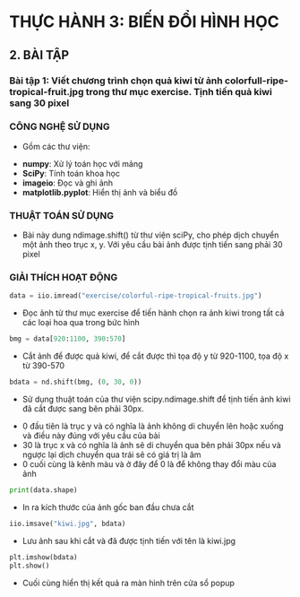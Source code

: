 # THỰC HÀNH 3: BIẾN ĐỔI HÌNH HỌC


## 2. BÀI TẬP
### Bài tập 1: Viết chương trình chọn quả kiwi từ ảnh colorfull-ripe-tropical-fruit.jpg trong thư mục exercise. Tịnh tiến quả kiwi sang 30 pixel

### CÔNG NGHỆ SỬ DỤNG
* Gồm các thư viện:
- **numpy**: Xử lý toán học với mảng 
- **SciPy**: Tính toán khoa học
- **imageio**: Đọc và ghi ảnh
- **matplotlib.pyplot**: Hiển thị ảnh và biểu đồ
### THUẬT TOÁN SỬ DỤNG
- Bài này dung ndimage.shift() từ thư viện sciPy, cho phép dịch chuyển một ảnh theo trục x, y. Với yêu cầu bài ảnh được tịnh tiến sang phải 30 pixel 
### GIẢI THÍCH HOẠT ĐỘNG

```python
data = iio.imread("exercise/colorful-ripe-tropical-fruits.jpg")
```
* Đọc ảnh từ thư mục exercise để tiến hành chọn ra ảnh kiwi trong tất cả các loại hoa qua trong bức hình 

```python
bmg = data[920:1100, 390:570]
```
* Cắt ảnh để được quả kiwi, để cắt được thì tọa độ y từ 920-1100, tọa độ x từ 390-570

```python
bdata = nd.shift(bmg, (0, 30, 0))
```
* Sử dụng thuật toán của thư viện scipy.ndimage.shift để tịnh tiến ảnh kiwi đã cắt được sang bên phải 30px. 
- 0 đầu tiên là trục y và có nghĩa là ảnh không di chuyển lên hoặc xuống và điều này đúng với yêu cầu của bài
- 30 là trục x và có nghĩa là ảnh sẽ di chuyển qua bên phải 30px nếu và ngược lại dịch chuyển qua trái sẽ có giá trị là âm
- 0 cuối cùng là kênh màu và ở đây để 0 là để không thay đổi màu của ảnh

```python
print(data.shape)
```
* In ra kích thước của ảnh gốc ban đầu chưa cắt

```python
iio.imsave("kiwi.jpg", bdata)
```
* Lưu ảnh sau khi cắt và đã được tịnh tiến với tên là kiwi.jpg

```python
plt.imshow(bdata)
plt.show()
```
* Cuối cùng hiển thị kết quả ra màn hình trên cửa sổ popup
